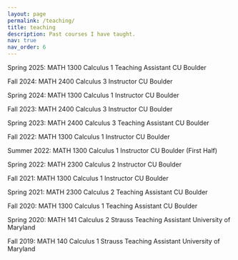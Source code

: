 ```yaml
---
layout: page
permalink: /teaching/
title: teaching
description: Past courses I have taught.
nav: true
nav_order: 6
---
```


Spring 2025: MATH 1300 Calculus 1 Teaching Assistant CU Boulder

Fall 2024: MATH 2400 Calculus 3 Instructor CU Boulder

Spring 2024: MATH 1300 Calculus 1 Instructor CU Boulder

Fall 2023: MATH 2400 Calculus 3 Instructor CU Boulder

Spring 2023: MATH 2400 Calculus 3 Teaching Assistant CU Boulder 

Fall 2022: MATH 1300 Calculus 1 Instructor CU Boulder

Summer 2022: MATH 1300 Calculus 1 Instructor CU Boulder (First Half)

Spring 2022: MATH 2300 Calculus 2 Instructor CU Boulder

Fall 2021: MATH 1300 Calculus 1 Instructor CU Boulder

Spring 2021: MATH 2300 Calculus 2 Teaching Assistant CU Boulder

Fall 2020: MATH 1300 Calculus 1 Teaching Assistant CU Boulder

Spring 2020: MATH 141 Calculus 2 Strauss Teaching Assistant University of Maryland

Fall 2019: MATH 140 Calculus 1 Strauss Teaching Assistant University of Maryland
